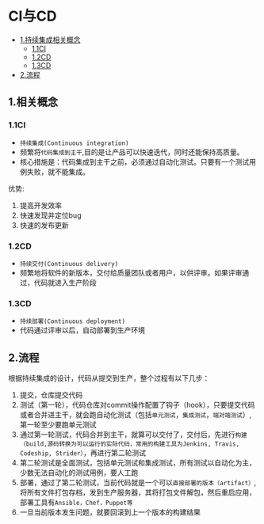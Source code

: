 # CI与CD

<!-- vim-markdown-toc Marked -->

* [1.持续集成相关概念](#1.持续集成相关概念)
    - [1.1CI](#1.1ci)
    - [1.2CD](#1.2cd)
    - [1.3CD](#1.3cd)
* [2.流程](#2.流程)

<!-- vim-markdown-toc -->

## 1.相关概念

### 1.1CI

- `持续集成(Continuous integration)`
- 频繁将`代码集成到主干`,目的是让产品可以快速迭代，同时还能保持高质量。
- 核心措施是：代码集成到主干之前，必须通过自动化测试。只要有一个测试用例失败，就不能集成。

优势:

1. 提高开发效率
2. 快速发现并定位bug
3. 快速的发布更新

### 1.2CD

- `持续交付(Continuous delivery)`
- 频繁地将软件的新版本，交付给质量团队或者用户，以供评审。如果评审通过，代码就进入生产阶段

### 1.3CD

- `持续部署(Continuous deployment)`
- 代码通过评审以后，自动部署到生产环境

## 2.流程

根据持续集成的设计，代码从提交到生产，整个过程有以下几步：

1. 提交，仓库提交代码
2. 测试（第一轮），代码仓库对commit操作配置了钩子（hook），只要提交代码或者合并进主干，就会跑自动化测试（包括`单元测试`，`集成测试`，`端对端测试`）,第一轮至少要跑单元测试
3. 通过第一轮测试，代码合并到主干，就算可以交付了，交付后，先进行`构建（build,源码转换为可以运行的实际代码，常用的构建工具为Jenkins, Travis, Codeship, Strider）`，再进行第二轮测试
4. 第二轮测试是全面测试，包括单元测试和集成测试，所有测试以自动化为主，少数无法自动化的测试用例，要人工跑
5. 部署，通过了第二轮测试，当前代码就是一个可以`直接部署的版本（artifact）`, 将所有文件打包存档，发到生产服务器，其将打包文件解包，然后重启应用，部署工具有`Ansible，Chef，Puppet等`
6. 一旦当前版本发生问题，就要回滚到上一个版本的构建结果
